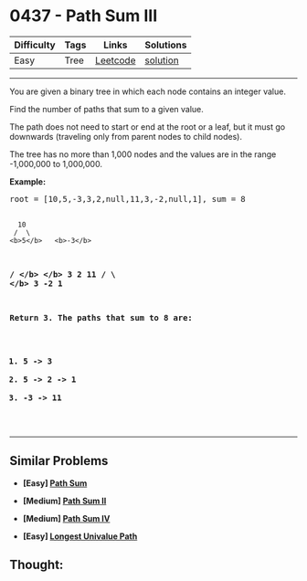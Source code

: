 # 0437 - Path Sum III

Difficulty  | Tags | Links | Solutions
----------- | ---- | ----- | -----
Easy | Tree | [Leetcode](https://leetcode.com/problems/path-sum-iii) | [solution](https://leetcode.com/problems/path-sum-iii/solution/)


-----------

<p>You are given a binary tree in which each node contains an integer value.</p>

<p>Find the number of paths that sum to a given value.</p>

<p>The path does not need to start or end at the root or a leaf, but it must go downwards
(traveling only from parent nodes to child nodes).</p>

<p>The tree has no more than 1,000 nodes and the values are in the range -1,000,000 to 1,000,000.

<p><b>Example:</b>
<pre>
root = [10,5,-3,3,2,null,11,3,-2,null,1], sum = 8

      10
     /  \
    <b>5</b>   <b>-3</b>
   <b>/</b> <b>\</b>    <b>\</b>
  <b>3</b>   <b>2</b>   <b>11</b>
 / \   <b>\</b>
3  -2   <b>1</b>

Return 3. The paths that sum to 8 are:

1.  5 -> 3
2.  5 -> 2 -> 1
3. -3 -> 11
</pre>
</p>

-----------


## Similar Problems

- [Easy] [Path Sum](path-sum)

- [Medium] [Path Sum II](path-sum-ii)

- [Medium] [Path Sum IV](path-sum-iv)

- [Easy] [Longest Univalue Path](longest-univalue-path)




## Thought:
